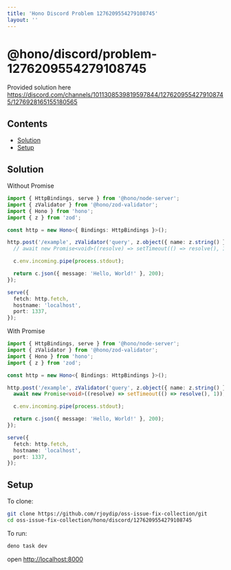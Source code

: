 ```yaml
---
title: 'Hono Discord Problem 1276209554279108745'
layout: ''
---
```


# @hono/discord/problem-1276209554279108745

Provided solution here <https://discord.com/channels/1011308539819597844/1276209554279108745/1276928165155180565>

## Contents

* [Solution](#solution)
* [Setup](#setup)

## Solution

Without Promise

```ts
import { HttpBindings, serve } from '@hono/node-server';
import { zValidator } from '@hono/zod-validator';
import { Hono } from 'hono';
import { z } from 'zod';

const http = new Hono<{ Bindings: HttpBindings }>();

http.post('/example', zValidator('query', z.object({ name: z.string() })), async (c) => {
  // await new Promise<void>((resolve) => setTimeout(() => resolve(), 1)); // Removing this line prints "Hello" to the console.

  c.env.incoming.pipe(process.stdout);

  return c.json({ message: 'Hello, World!' }, 200);
});

serve({
  fetch: http.fetch,
  hostname: 'localhost',
  port: 1337,
});
```

With Promise

```ts
import { HttpBindings, serve } from '@hono/node-server';
import { zValidator } from '@hono/zod-validator';
import { Hono } from 'hono';
import { z } from 'zod';

const http = new Hono<{ Bindings: HttpBindings }>();

http.post('/example', zValidator('query', z.object({ name: z.string() })), async (c) => {
  await new Promise<void>((resolve) => setTimeout(() => resolve(), 1)); // Removing this line prints "Hello" to the console.

  c.env.incoming.pipe(process.stdout);

  return c.json({ message: 'Hello, World!' }, 200);
});

serve({
  fetch: http.fetch,
  hostname: 'localhost',
  port: 1337,
});
```

## Setup

To clone:

```sh
git clone https://github.com/rjoydip/oss-issue-fix-collection/git
cd oss-issue-fix-collection/hono/discord/1276209554279108745
```

To run:

```sh
deno task dev
```

open <http://localhost:8000>
